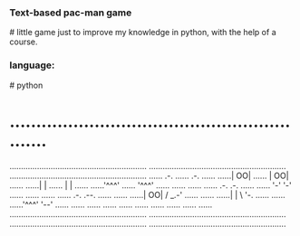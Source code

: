 <h3> Text-based pac-man game</h3>
# little game just to improve my knowledge in python, with the help of a course.
<h3>language:</h3>
# python

# ............................................................
  ............................................................
  ............................................................
  ............................................................
  ...... .-.              ......             .-.        ......
  ......| OO|             ......            | OO|       ......
  ......|   |             ......            |   |       ......
  ......'^^^'             ......            '^^^'       ......
  ......                                                ......
  ......                   .-.   .-.                    ......
  ......                   '-'   '-'                    ......
  ......                                                ......
  ...... .-.                     .--.       ......      ......
  ......| OO|                   / _.-'      ......      ......
  ......|   |                   \  '-.      ......      ......
  ......'^^^'                    '--'       ......      ......
  ......                                                ......
  ......                                                ......
  ......                                                ......
  ......                                                ......
  ............................................................
  ............................................................
  ............................................................
  ............................................................

